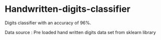 # Handwritten-digits-classifier

Digits classifier with an accuracy of 96%.

Data source : Pre loaded hand written digits data set from sklearn library
